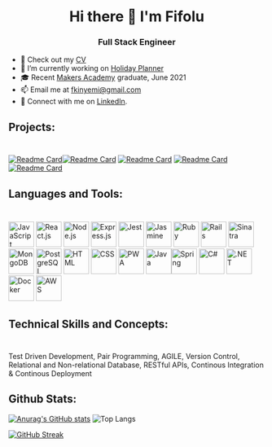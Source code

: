 <H1 align="center"> Hi there 👋 I'm Fifolu </H1>

<h3 align="center"> Full Stack Engineer</h3>


- 🔭 Check out my [CV](https://docs.google.com/document/d/1XKxh4i6kSPCxaAI-ucrX8tynkpkx1Zbn/edit?usp=sharing&ouid=110710628566394359574&rtpof=true&sd=true)
- 🔭 I’m currently working on [Holiday Planner](https://github.com/fizzy-fifs/Holiday-Planner-Server)
- 🎓 Recent [Makers Academy](https://makers.tech) graduate, June 2021
- 📫 Email me at fkinyemi@gmail.com
- 🔗 Connect with me on [LinkedIn](https://www.linkedin.com/in/fifolu-akinyemi-ab377752/).


## Projects: <br><br>
[![Readme Card](https://github-readme-stats.vercel.app/api/pin/?username=fizzy-fifs&repo=bazaar-client&show_icons=true&theme=tokyonight)](https://github.com/fizzy-fifs/bazaar-client)[![Readme Card](https://github-readme-stats.vercel.app/api/pin/?username=fizzy-fifs&repo=bazaar-server&show_icons=true&theme=tokyonight)](https://github.com/fizzy-fifs/bazaar-server) [![Readme Card](https://github-readme-stats.vercel.app/api/pin/?username=fizzy-fifs&repo=Acebook&show_icons=true&theme=tokyonight)](https://github.com/fizzy-fifs/Acebook) [![Readme Card](https://github-readme-stats.vercel.app/api/pin/?username=fizzy-fifs&repo=Bank-Tech-Test&show_icons=true&theme=tokyonight)](https://github.com/fizzy-fifs/Bank-Tech-Test) [![Readme Card](https://github-readme-stats.vercel.app/api/pin/?username=fizzy-fifs&repo=NoteApp&show_icons=true&theme=tokyonight)](https://github.com/fizzy-fifs/NoteApp)

## Languages and Tools:<br><br>
<img src="https://cdn.svgporn.com/logos/javascript.svg" width="50" height="50" alt="JavaScript" /> <img src="https://cdn.svgporn.com/logos/react.svg" width="50" height="50" alt="React.js" /> <img src="https://cdn.svgporn.com/logos/nodejs.svg" width="50" height="50" alt="Node.js" /> <img src="https://cdn.svgporn.com/logos/express.svg" width="50" height="50" alt="Express.js" /> <img src="https://cdn.svgporn.com/logos/jest.svg" width="50" height="50" alt="Jest" /> <img src="https://cdn.svgporn.com/logos/jasmine.svg" width="50" height="50" alt="Jasmine" /> <img src="https://cdn.svgporn.com/logos/ruby.svg" width="50" height="50" alt="Ruby" /> <img src="https://cdn.svgporn.com/logos/rails.svg" width="50" height="50" alt="Rails" /> <img src="https://cdn.svgporn.com/logos/sinatra.svg" width="50" height="50" alt="Sinatra" /> <img src="https://cdn.svgporn.com/logos/mongodb.svg" width="50" height="50" alt="MongoDB" /> <img src="https://cdn.svgporn.com/logos/postgresql.svg" width="50" height="50" alt="PostgreSQL" /> <img src="https://cdn.svgporn.com/logos/html-5.svg" width="50" height="50" alt="HTML" /> <img src="https://cdn.svgporn.com/logos/css-3.svg" width="50" height="50" alt="CSS" /> <img src="https://cdn.svgporn.com/logos/pwa.svg" width="50" height="50" alt="PWA" /> <img src="https://cdn.svgporn.com/logos/java.svg" width="50" height="50" alt="Java"><img src="https://cdn.svgporn.com/logos/spring-icon.svg" width="50" height="50" alt="Spring"> <img src="https://cdn.svgporn.com/logos/c-sharp.svg" width="50" height="50" alt="C#"> <img src="https://cdn.svgporn.com/logos/dotnet.svg" width="50" height="50" alt=".NET"> <img src="https://cdn.svgporn.com/logos/docker-icon.svg" width="50" height="50" alt="Docker"> <img src="https://cdn.svgporn.com/logos/aws.svg" width="50" height="50" alt="AWS">

## Technical Skills and Concepts: <br><br>
Test Driven Development, Pair Programming, AGILE, Version Control, Relational and Non-relational Database, RESTful APIs, Continous Integration & Continous Deployment

## Github Stats:
[![Anurag's GitHub stats](https://github-readme-stats.vercel.app/api?username=fizzy-fifs&count_private=true&show_icons=true&theme=tokyonight)](https://github.com/anuraghazra/github-readme-stats) ![Top Langs](https://github-readme-stats.vercel.app/api/top-langs/?username=fizzy-fifs&langs_count=10&layout=compact&theme=tokyonight) 

[![GitHub Streak](https://github-readme-streak-stats.herokuapp.com/?user=fizzy-fifs&theme=dark)](https://git.io/streak-stats)


